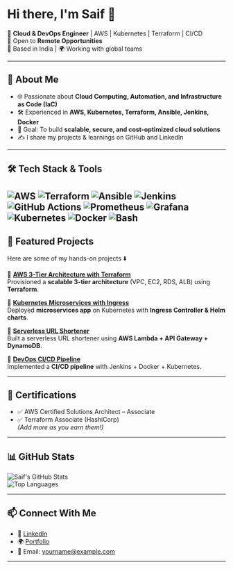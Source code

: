 # Hi there, I'm Saif 👋  

🚀 **Cloud & DevOps Engineer** | AWS | Kubernetes | Terraform | CI/CD  
💼 Open to **Remote Opportunities**  
📍 Based in India | 🌍 Working with global teams  

---

## 🔹 About Me
- 🌐 Passionate about **Cloud Computing, Automation, and Infrastructure as Code (IaC)**  
- 🛠️ Experienced in **AWS, Kubernetes, Terraform, Ansible, Jenkins, Docker**  
- 🎯 Goal: To build **scalable, secure, and cost-optimized cloud solutions**  
- ✍️ I share my projects & learnings on GitHub and LinkedIn  

---

## 🛠️ Tech Stack & Tools
![AWS](https://img.shields.io/badge/AWS-Cloud-orange?logo=amazon-aws)
![Terraform](https://img.shields.io/badge/IaC-Terraform-blue?logo=terraform)
![Ansible](https://img.shields.io/badge/Ansible-Automation-red?logo=ansible)
![Jenkins](https://img.shields.io/badge/Jenkins-CI%2FCD-yellow?logo=jenkins)
![GitHub Actions](https://img.shields.io/badge/GitHub-Actions-black?logo=github-actions)
![Prometheus](https://img.shields.io/badge/Monitoring-Prometheus-orange?logo=prometheus)
![Grafana](https://img.shields.io/badge/Observability-Grafana-brightgreen?logo=grafana)
![Kubernetes](https://img.shields.io/badge/K8s-Orchestration-blue?logo=kubernetes)
![Docker](https://img.shields.io/badge/Docker-Containers-blue?logo=docker)
![Bash](https://img.shields.io/badge/Scripting-Bash-%234EAA25.svg?logo=gnu-bash&logoColor=white)
---

## 📂 Featured Projects
Here are some of my hands-on projects ⬇️

🔹 [**AWS 3-Tier Architecture with Terraform**](https://github.com/your-username/aws-3tier-terraform)  
Provisioned a **scalable 3-tier architecture** (VPC, EC2, RDS, ALB) using **Terraform**.  

🔹 [**Kubernetes Microservices with Ingress**](https://github.com/your-username/k8s-microservices)  
Deployed **microservices app** on Kubernetes with **Ingress Controller & Helm charts**.  

🔹 [**Serverless URL Shortener**](https://github.com/your-username/aws-serverless-url-shortener)  
Built a serverless URL shortener using **AWS Lambda + API Gateway + DynamoDB**.  

🔹 [**DevOps CI/CD Pipeline**](https://github.com/your-username/devops-ci-cd-pipeline)  
Implemented a **CI/CD pipeline** with Jenkins + Docker + Kubernetes.  

---

## 📜 Certifications
- ✅ AWS Certified Solutions Architect – Associate  
- ✅ Terraform Associate (HashiCorp)  
*(Add more as you earn them!)*  

---

## 📊 GitHub Stats
![Saif's GitHub Stats](https://github-readme-stats.vercel.app/api?username=your-username&show_icons=true&theme=tokyonight)  
![Top Languages](https://github-readme-stats.vercel.app/api/top-langs/?username=your-username&layout=compact&theme=tokyonight)

---

## 📫 Connect With Me
- 🔗 [LinkedIn](https://linkedin.com/in/your-profile)  
- 🌍 [Portfolio](https://your-portfolio.com)  
- 📧 Email: yourname@example.com  

---

